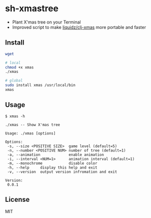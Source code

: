 # sh-xmastree

- Plant X'mas tree on your Terminal
- Improved script to make [liquidz/clj-xmas](https://github.com/liquidz/clj-xmas) more portable and faster

## Install

```bash
wget 

# local
chmod +x xmas
./xmas

# global
sudo install xmas /usr/local/bin
xmas
```

## Usage

```shellsession
$ xmas -h

./xmas -- Show X'mas tree

Usage: ./xmas [options]

Options:
 -s, --size <POSITIVE SIZE>  game level (default=5)
 -n, --number <POSITIVE NUM> number of tree (default=1)
 -a, --animation             enable animation
 -i, --interval <NUM=1>      animation interval (default=1)
 -m, --monochrome            disable color
 -h, --help     display this help and exit
 -v, --version  output version infromation and exit

Version:
 0.0.1
```

## License

MIT
